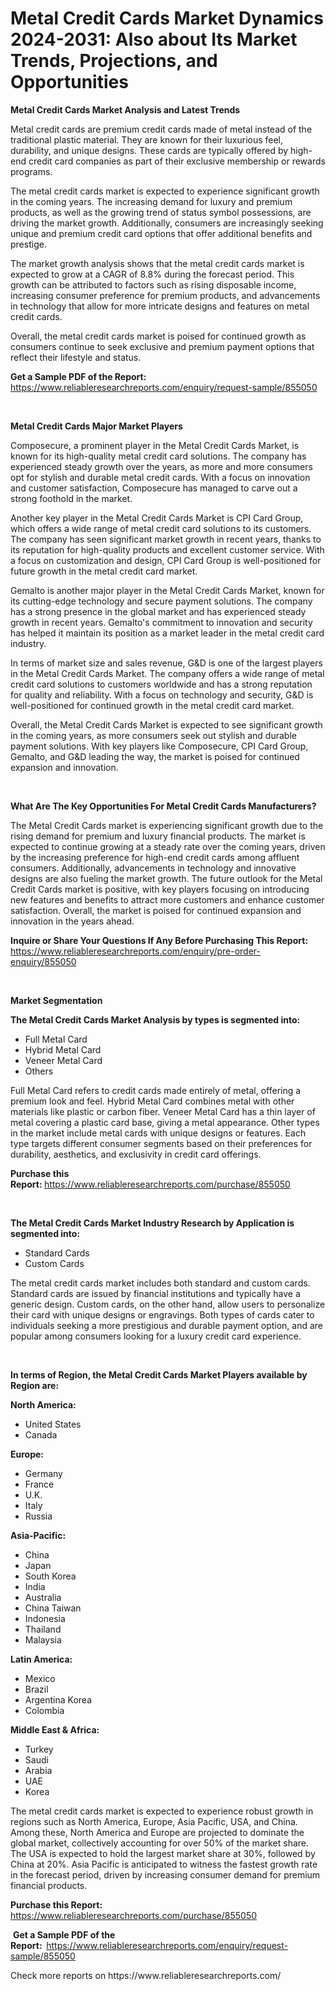 <p><h1>Metal Credit Cards Market Dynamics 2024-2031: Also about Its Market Trends, Projections, and Opportunities</h1></p><p><strong>Metal Credit Cards Market Analysis and Latest Trends</strong></p>
<p><p>Metal credit cards are premium credit cards made of metal instead of the traditional plastic material. They are known for their luxurious feel, durability, and unique designs. These cards are typically offered by high-end credit card companies as part of their exclusive membership or rewards programs.</p><p>The metal credit cards market is expected to experience significant growth in the coming years. The increasing demand for luxury and premium products, as well as the growing trend of status symbol possessions, are driving the market growth. Additionally, consumers are increasingly seeking unique and premium credit card options that offer additional benefits and prestige.</p><p>The market growth analysis shows that the metal credit cards market is expected to grow at a CAGR of 8.8% during the forecast period. This growth can be attributed to factors such as rising disposable income, increasing consumer preference for premium products, and advancements in technology that allow for more intricate designs and features on metal credit cards.</p><p>Overall, the metal credit cards market is poised for continued growth as consumers continue to seek exclusive and premium payment options that reflect their lifestyle and status.</p></p>
<p><strong>Get a Sample PDF of the Report:&nbsp;</strong> <a href="https://www.reliableresearchreports.com/enquiry/request-sample/855050">https://www.reliableresearchreports.com/enquiry/request-sample/855050</a></p>
<p>&nbsp;</p>
<p><strong>Metal Credit Cards Major Market Players</strong></p>
<p><p>Composecure, a prominent player in the Metal Credit Cards Market, is known for its high-quality metal credit card solutions. The company has experienced steady growth over the years, as more and more consumers opt for stylish and durable metal credit cards. With a focus on innovation and customer satisfaction, Composecure has managed to carve out a strong foothold in the market.</p><p>Another key player in the Metal Credit Cards Market is CPI Card Group, which offers a wide range of metal credit card solutions to its customers. The company has seen significant market growth in recent years, thanks to its reputation for high-quality products and excellent customer service. With a focus on customization and design, CPI Card Group is well-positioned for future growth in the metal credit card market.</p><p>Gemalto is another major player in the Metal Credit Cards Market, known for its cutting-edge technology and secure payment solutions. The company has a strong presence in the global market and has experienced steady growth in recent years. Gemalto's commitment to innovation and security has helped it maintain its position as a market leader in the metal credit card industry.</p><p>In terms of market size and sales revenue, G&D is one of the largest players in the Metal Credit Cards Market. The company offers a wide range of metal credit card solutions to customers worldwide and has a strong reputation for quality and reliability. With a focus on technology and security, G&D is well-positioned for continued growth in the metal credit card market.</p><p>Overall, the Metal Credit Cards Market is expected to see significant growth in the coming years, as more consumers seek out stylish and durable payment solutions. With key players like Composecure, CPI Card Group, Gemalto, and G&D leading the way, the market is poised for continued expansion and innovation.</p></p>
<p>&nbsp;</p>
<p><strong>What Are The Key Opportunities For Metal Credit Cards Manufacturers?</strong></p>
<p><p>The Metal Credit Cards market is experiencing significant growth due to the rising demand for premium and luxury financial products. The market is expected to continue growing at a steady rate over the coming years, driven by the increasing preference for high-end credit cards among affluent consumers. Additionally, advancements in technology and innovative designs are also fueling the market growth. The future outlook for the Metal Credit Cards market is positive, with key players focusing on introducing new features and benefits to attract more customers and enhance customer satisfaction. Overall, the market is poised for continued expansion and innovation in the years ahead.</p></p>
<p><strong>Inquire or Share Your Questions If Any Before Purchasing This Report:</strong> <a href="https://www.reliableresearchreports.com/enquiry/pre-order-enquiry/855050">https://www.reliableresearchreports.com/enquiry/pre-order-enquiry/855050</a></p>
<p>&nbsp;</p>
<p><strong>Market Segmentation</strong></p>
<p><strong>The Metal Credit Cards Market Analysis by types is segmented into:</strong></p>
<p><ul><li>Full Metal Card</li><li>Hybrid Metal Card</li><li>Veneer Metal Card</li><li>Others</li></ul></p>
<p><p>Full Metal Card refers to credit cards made entirely of metal, offering a premium look and feel. Hybrid Metal Card combines metal with other materials like plastic or carbon fiber. Veneer Metal Card has a thin layer of metal covering a plastic card base, giving a metal appearance. Other types in the market include metal cards with unique designs or features. Each type targets different consumer segments based on their preferences for durability, aesthetics, and exclusivity in credit card offerings.</p></p>
<p><strong>Purchase this Report:&nbsp;</strong><a href="https://www.reliableresearchreports.com/purchase/855050">https://www.reliableresearchreports.com/purchase/855050</a></p>
<p>&nbsp;</p>
<p><strong>The Metal Credit Cards Market Industry Research by Application is segmented into:</strong></p>
<p><ul><li>Standard Cards</li><li>Custom Cards</li></ul></p>
<p><p>The metal credit cards market includes both standard and custom cards. Standard cards are issued by financial institutions and typically have a generic design. Custom cards, on the other hand, allow users to personalize their card with unique designs or engravings. Both types of cards cater to individuals seeking a more prestigious and durable payment option, and are popular among consumers looking for a luxury credit card experience.</p></p>
<p>&nbsp;</p>
<p><strong>In terms of Region, the Metal Credit Cards Market Players available by Region are:</strong></p>
<p>
    <p> <strong> North America: </strong>
        <ul>
            <li>United States</li>
            <li>Canada</li>
        </ul>
        </p> 
    <p> <strong> Europe: </strong>
        <ul>
            <li>Germany</li>
            <li>France</li>
            <li>U.K.</li>
            <li>Italy</li>
            <li>Russia</li>
        </ul>
        </p> 
    <p> <strong> Asia-Pacific: </strong>
        <ul>
            <li>China</li>
            <li>Japan</li>
            <li>South Korea</li>
            <li>India</li>
            <li>Australia</li>
            <li>China Taiwan</li>
            <li>Indonesia</li>
            <li>Thailand</li>
            <li>Malaysia</li>
        </ul>
        </p> 
    <p> <strong> Latin America: </strong>
        <ul>
            <li>Mexico</li>
            <li>Brazil</li>
            <li>Argentina Korea</li>
            <li>Colombia</li>
        </ul>
        </p> 
    <p> <strong> Middle East & Africa: </strong>
        <ul>
            <li>Turkey</li>
            <li>Saudi</li>
            <li>Arabia</li>
            <li>UAE</li>
            <li>Korea</li>
        </ul>
    </p>
    </p>
<p><p>The metal credit cards market is expected to experience robust growth in regions such as North America, Europe, Asia Pacific, USA, and China. Among these, North America and Europe are projected to dominate the global market, collectively accounting for over 50% of the market share. The USA is expected to hold the largest market share at 30%, followed by China at 20%. Asia Pacific is anticipated to witness the fastest growth rate in the forecast period, driven by increasing consumer demand for premium financial products.</p></p>
<p><strong>Purchase this Report: </strong><a href="https://www.reliableresearchreports.com/purchase/855050">https://www.reliableresearchreports.com/purchase/855050</a></p>
<p>&nbsp;<strong>Get a Sample PDF of the Report:&nbsp;&nbsp;</strong><a href="https://www.reliableresearchreports.com/enquiry/request-sample/855050">https://www.reliableresearchreports.com/enquiry/request-sample/855050</a></p>
<p><strong></strong></p>
<p>Check more reports on https://www.reliableresearchreports.com/</p>